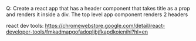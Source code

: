 Q: Create a react app that has a header component that takes title as a prop and renders it inside a div.
The top level app component renders 2 headers

react dev tools: https://chromewebstore.google.com/detail/react-developer-tools/fmkadmapgofadopljbjfkapdkoienihi?hl=en